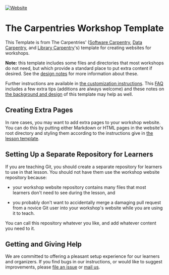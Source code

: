 [![Website](https://github.com/carpentries/workshop-template/actions/workflows/website.yml/badge.svg)](https://github.com/carpentries/workshop-template/actions/workflows/website.yml)

# The Carpentries Workshop Template

This Template is from The Carpentries' ([Software Carpentry][swc-site], [Data Carpentry][dc-site], and
[Library Carpentry][lc-site]'s) template for creating websites for workshops.


**Note:**
this template includes some files and directories that most workshops do not need,
but which provide a standard place to put extra content if desired.
See the [design notes][design] for more information about these.

Further instructions are available in [the customization instructions][customization].
This [FAQ][faq] includes a few extra tips (additions are always welcome)
and these notes on [the background and design][design] of this template may help as well.


## Creating Extra Pages

In rare cases,
you may want to add extra pages to your workshop website.
You can do this by putting either Markdown or HTML pages in the website's root directory
and styling them according to the instructions give in
[the lesson template][lesson-example].


## Setting Up a Separate Repository for Learners

If you are teaching Git,
you should create a separate repository for learners to use in that lesson.
You should not have them use the workshop website repository because:

* your workshop website repository contains many files that most learners don't need to see during
  the lesson, and

* you probably don't want to accidentally merge a damaging pull request from a novice Git user into
  your workshop's website while you are using it to teach.

You can call this repository whatever you like, and add whatever content you need to it.

## Getting and Giving Help

We are committed to offering a pleasant setup experience for our learners and organizers.
If you find bugs in our instructions,
or would like to suggest improvements,
please [file an issue][issues]
or [mail us][email].

[email]: mailto:team@carpentries.org
[customization]: https://carpentries.github.io/workshop-template/customization/index.html
[dc-site]: https://datacarpentry.org
[design]: https://carpentries.github.io/workshop-template/design/index.html
[faq]: https://carpentries.github.io/workshop-template/faq/index.html
[github-project-pages]: https://help.github.com/en/github/working-with-github-pages/creating-a-github-pages-site
[issues]: https://github.com/carpentries/workshop-template/issues
[lesson-example]: https://carpentries.github.io/lesson-example/
[self-organized-workshop-form]: https://amy.carpentries.org/forms/self-organised/
[swc-site]: https://software-carpentry.org
[lc-site]: https://librarycarpentry.org
